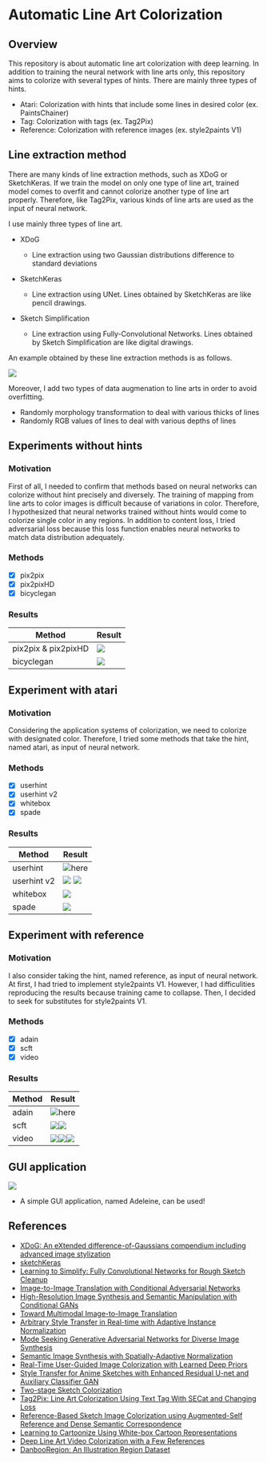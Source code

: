 # Automatic Line Art Colorization

## Overview
This repository is about automatic line art colorization with deep learning. In addition to training the neural network with line arts only, this repository aims to colorize with several types of hints. There are mainly three types of hints.
  
- Atari: Colorization with hints that include some lines in desired color (ex. PaintsChainer)
- Tag: Colorization with tags (ex. Tag2Pix)
- Reference: Colorization with reference images (ex. style2paints V1)
  
## Line extraction method
There are many kinds of line extraction methods, such as XDoG or SketchKeras. If we train the model on only one type of line art, trained model comes to overfit and cannot colorize another type of line art properly. Therefore, like Tag2Pix, various kinds of line arts are used as the input of neural network.

I use mainly three types of line art.

- XDoG
  - Line extraction using two Gaussian distributions difference to standard deviations
  
- SketchKeras
  - Line extraction using UNet. Lines obtained by SketchKeras are like pencil drawings.
  
- Sketch Simplification
  - Line extraction using Fully-Convolutional Networks. Lines obtained by Sketch Simplification are like digital drawings.

An example obtained by these line extraction methods is as follows.  

![](./Data/lineart.png)

Moreover, I add two types of data augmenation to line arts in order to avoid overfitting.

- Randomly morphology transformation to deal with various thicks of lines
- Randomly RGB values of lines to deal with various depths of lines

## Experiments without hints

### Motivation
First of all, I needed to confirm that methods based on neural networks can colorize without hint precisely and diversely. The training of mapping from line arts to color images is difficult because of variations in color. Therefore, I hypothesized that neural networks trained without hints would come to colorize single color in any regions. In addition to content loss, I tried adversarial loss because this loss function enables neural networks to match data distribution adequately.

### Methods
- [x] pix2pix
- [x] pix2pixHD
- [X] bicyclegan

### Results
| Method | Result |
| ---- | ---- |
| pix2pix & pix2pixHD | ![](./Data/nohint_comparison.png) |
| bicyclegan | ![](./nohint_bicyclegan/data/result1.png) |

## Experiment with atari

### Motivation
Considering the application systems of colorization, we need to colorize with designated color. Therefore, I tried some methods that take the hint, named atari, as input of neural network.

### Methods
- [x] userhint
- [x] userhint v2
- [x] whitebox
- [x] spade

### Results
| Method | Result |
| ---- | ---- |
| userhint | ![here](./atari_userhint/data/result2.png) |
| userhint v2 | ![](./atari_userhint_v2/data/11859.png) ![](./atari_userhint_v2/data/12008.png) |
| whitebox | ![](./atari_whitebox/data/result2.png) |
| spade | ![](./atari_spade/data/result1.png) |

## Experiment with reference

### Motivation
I also consider taking the hint, named reference, as input of neural network. At first, I had tried to implement style2paints V1. However, I had difficulities reproducing the results because training came to collapse. Then, I decided to seek for substitutes for style2paints V1.

### Methods
- [x] adain
- [x] scft
- [x] video

### Results
| Method | Result |
| ---- | ---- |
| adain | ![here](./reference_adain/data/res1.png)
| scft | ![](./reference_scft/data/result2.png)![](./reference_scft/data/result4.png)
| video | ![](./reference_video/data/never_color1.gif)![](./reference_video/data/sakura1_color1.gif)![](./reference_video/data/rayearth1_color1.gif) |

## GUI application
![](./adeleine/data/screen_image.png)

- A simple GUI application, named Adeleine, can be used!

## References
- [XDoG: An eXtended difference-of-Gaussians compendium including advanced image stylization](https://users.cs.northwestern.edu/~sco590/winnemoeller-cag2012.pdf)
- [sketchKeras](https://github.com/lllyasviel/sketchKeras)
- [Learning to Simplify: Fully Convolutional Networks for Rough Sketch Cleanup](https://esslab.jp/~ess/publications/SimoSerraSIGGRAPH2016.pdf)
- [Image-to-Image Translation with Conditional Adversarial Networks](https://arxiv.org/pdf/1611.07004.pdf)
- [High-Resolution Image Synthesis and Semantic Manipulation with Conditional GANs](https://arxiv.org/pdf/1711.11585.pdf)
- [Toward Multimodal Image-to-Image Translation](https://arxiv.org/pdf/1711.11586.pdf)
- [Arbitrary Style Transfer in Real-time with Adaptive Instance Normalization](https://arxiv.org/pdf/1703.06868.pdf)
- [Mode Seeking Generative Adversarial Networks for Diverse Image Synthesis](https://arxiv.org/pdf/1903.05628.pdf)
- [Semantic Image Synthesis with Spatially-Adaptive Normalization](https://arxiv.org/pdf/1903.07291.pdf)
- [Real-Time User-Guided Image Colorization with Learned Deep Priors](https://arxiv.org/pdf/1705.02999.pdf)
- [Style Transfer for Anime Sketches with Enhanced Residual U-net and Auxiliary Classifier GAN](https://arxiv.org/pdf/1706.03319.pdf)
- [Two-stage Sketch Colorization](http://www.cse.cuhk.edu.hk/~ttwong/papers/colorize/colorize.pdf)
- [Tag2Pix: Line Art Colorization Using Text Tag With SECat and Changing Loss](https://openaccess.thecvf.com/content_ICCV_2019/papers/Kim_Tag2Pix_Line_Art_Colorization_Using_Text_Tag_With_SECat_and_ICCV_2019_paper.pdf)
- [Reference-Based Sketch Image Colorization using Augmented-Self Reference and Dense Semantic Correspondence](https://arxiv.org/pdf/2005.05207.pdf)
- [Learning to Cartoonize Using White-box Cartoon Representations](https://github.com/SystemErrorWang/White-box-Cartoonization/blob/master/paper/06791.pdf)
- [Deep Line Art Video Colorization with a Few References](https://arxiv.org/pdf/2003.10685.pdf)
- [DanbooRegion: An Illustration Region Dataset](https://lllyasviel.github.io/DanbooRegion/paper/paper.pdf)
